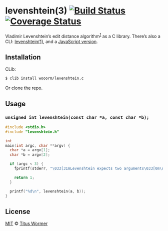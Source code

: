 # levenshtein(3) [![Build Status](https://img.shields.io/travis/wooorm/levenshtein.c.svg?style=flat)](https://travis-ci.org/wooorm/levenshtein.c) [![Coverage Status](https://img.shields.io/coveralls/wooorm/levenshtein.c.svg?style=flat)](https://coveralls.io/r/wooorm/levenshtein.c?branch=master)

Vladimir Levenshtein’s edit distance algorithm<sup>[1](http://en.wikipedia.org/wiki/Levenshtein_distance)</sup> as a C library. There’s also a CLI: [levenshtein(1)](https://github.com/wooorm/levenshtein), and a [JavaScript version](https://github.com/wooorm/levenshtein-edit-distance).

## Installation

CLib:

```sh
$ clib install wooorm/levenshtein.c
```

Or clone the repo.

## Usage

### `unsigned int levenshtein(const char *a, const char *b);`

```c
#include <stdio.h>
#include "levenshtein.h"

int
main(int argc, char **argv) {
  char *a = argv[1];
  char *b = argv[2];

  if (argc < 3) {
    fprintf(stderr, "\033[31mLevenshtein expects two arguments\033[0m\n");

    return 1;
  }

  printf("%d\n", levenshtein(a, b));
}
```

## License

[MIT](LICENSE) © [Titus Wormer](http://wooorm.com)
